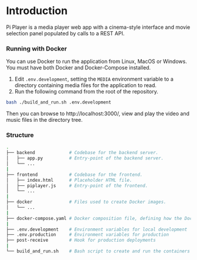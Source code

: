 # Introduction

Pi Player is a media player web app with a cinema-style interface and movie selection panel populated by calls to a REST API.

### Running with Docker

You can use Docker to run the application from Linux, MacOS or Windows. 
You must have both Docker and Docker-Compose installed.

1. Edit `.env.development`, setting the `MEDIA` environment variable to a directory containing media files for the application to read.
2. Run the following command from the root of the repository.

```bash
bash ./build_and_run.sh .env.development
```

Then you can browse to http://localhost:3000/, view and play the video and music files in the directory tree.

### Structure

```bash
.
├── backend             # Codebase for the backend server.
│   ├── app.py          # Entry-point of the backend server.
│   └── ...
|  
├── frontend            # Codebase for the frontend.
│   ├── index.html      # Placeholder HTML file.
│   ├── piplayer.js     # Entry-point of the frontend.
│   └── ...
|
├── docker              # Files used to create Docker images.
│   └── ...
|
├── docker-compose.yaml # Docker composition file, defining how the Docker containers are created.
|
├── .env.development    # Environment variables for local development
├── .env.production     # Environment variables for production
├── post-receive        # Hook for production deployments
|
└── build_and_run.sh    # Bash script to create and run the containers
```
